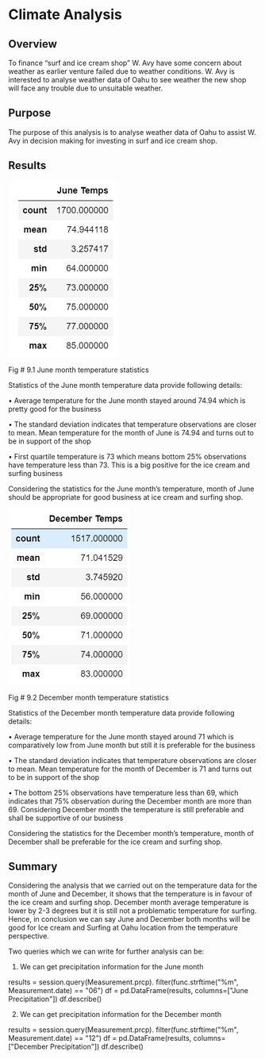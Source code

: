 # Climate Analysis

## Overview 
To finance “surf and ice cream shop” W. Avy have some concern about weather as earlier venture failed due to weather conditions. W. Avy is interested to analyse weather data of Oahu to see weather the new shop will face any trouble due to unsuitable weather.
## Purpose
The purpose of this analysis is to analyse weather data of Oahu to assist W. Avy in decision making for investing in surf and ice cream shop. 

## Results

  
<p align="center">
  
![](Resources/June.png)

Fig # 9.1 June month temperature statistics
</p>

Statistics of the June month temperature data provide following details:

•	Average temperature for the June month stayed around 74.94 which is pretty good for the business 

•	The standard deviation indicates that temperature observations are closer to mean. Mean temperature for the month of June is 74.94 and turns out to be in support of the shop

•	First quartile temperature is 73 which means bottom 25% observations have temperature less than 73. This is a big positive for the ice cream and surfing business


Considering the statistics for the June month’s temperature, month of June should be appropriate for good business at ice cream and surfing shop.
 
<p align="center">
  
![](Resources/Dec.png)


Fig # 9.2 December month temperature statistics
</p>
Statistics of the December month temperature data provide following details:

•	Average temperature for the June month stayed around 71 which is comparatively low from June month but still it is preferable for the business 

•	The standard deviation indicates that temperature observations are closer to mean. Mean temperature for the month of December is 71 and turns out to be in support of the shop

•	The bottom 25% observations have temperature less than 69, which indicates that 75% observation during the December month are more than 69. Considering December month the temperature is still preferable and shall be supportive of our business


Considering the statistics for the December month’s temperature, month of December shall be preferable for the ice cream and surfing shop.


## Summary


Considering the analysis that we carried out on the temperature data for the month of June and December, it shows that the temperature is in favour of the ice cream and surfing shop. December month average temperature is lower by 2-3 degrees but it is still not a problematic temperature for surfing. Hence, in conclusion we can say June and December both months will be good for Ice cream and Surfing at Oahu location from the temperature perspective.


Two queries which we can write for further analysis can be:

1.	We can get precipitation information for the June month

results = session.query(Measurement.prcp). filter(func.strftime("%m", Measurement.date) == "06")
df = pd.DataFrame(results, columns=["June Precipitation"])
df.describe()

2.	We can get precipitation information for the December month

results = session.query(Measurement.prcp). filter(func.strftime("%m", Measurement.date) == "12")
df = pd.DataFrame(results, columns=["December Precipitation"])
df.describe()

